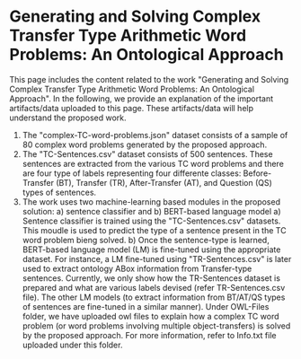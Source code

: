 # Generating and Solving Complex Transfer Type Arithmetic Word Problems: An Ontological Approach

This page includes the content related to the work "Generating and Solving Complex Transfer Type Arithmetic Word Problems: An Ontological Approach". In the following, we provide an explanation of the important artifacts/data uploaded to this page. These artifacts/data will help understand the proposed work.
1. The "complex-TC-word-problems.json" dataset consists of a sample of 80 complex word problems generated by the proposed approach.
2. The "TC-Sentences.csv" dataset consists of 500 sentences. These sentences are extracted from the various TC word problems and there are four type of labels representing four differente classes: Before-Transfer (BT), Transfer (TR), After-Transfer (AT), and Question (QS) types of sentences.
3. The work uses two machine-learning based modules in the proposed solution: a) sentence classifier and b) BERT-based language model
   a) Sentence classifier is trained using the "TC-Sentences.csv" datasets. This moudle is used to predict the type of a sentence present in the TC word problem bieng solved.
   b) Once the sentence-type is learned, BERT-based language model (LM) is fine-tuned using the appropriate dataset. For instance, a LM fine-tuned using "TR-Sentences.csv" is later used to extract ontology ABox information from Transfer-type sentences. Currently, we only show how the TR-Sentences dataset is prepared and what are various labels devised (refer TR-Sentences.csv file). The other LM models (to extract information from BT/AT/QS types of sentences are fine-tuned in a similar manner).
Under OWL-Files folder, we have uploaded owl files to explain how a complex TC word problem (or word problems involving multiple object-transfers) is solved by the proposed approach. For more information, refer to Info.txt file uploaded under this folder.
